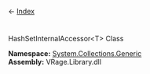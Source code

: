 ← [Index](Api-Index)

# 
HashSetInternalAccessor&lt;T&gt; Class

**Namespace:** [System.Collections.Generic](System.Collections.Generic)  
**Assembly:** VRage.Library.dll

